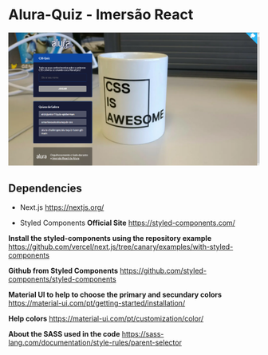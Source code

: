 # Alura-Quiz - Imersão React
![Alura Quiz Image from project](./aluraquiz-learning.png)
## Dependencies
* Next.js
https://nextjs.org/

* Styled Components
**Official Site** 
https://styled-components.com/

**Install the styled-components using the repository example** 
https://github.com/vercel/next.js/tree/canary/examples/with-styled-components

**Github from Styled Components**
https://github.com/styled-components/styled-components

**Material UI to help to choose the primary and secundary colors**
https://material-ui.com/pt/getting-started/installation/

**Help colors**
https://material-ui.com/pt/customization/color/

**About the SASS used in the code**
https://sass-lang.com/documentation/style-rules/parent-selector
